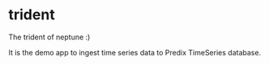 # trident

The trident of neptune :)

It is the demo app to ingest time series data to Predix TimeSeries database.

